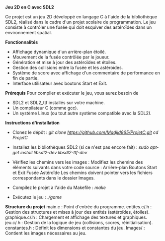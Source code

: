 **Jeu 2D en C avec SDL2**

Ce projet est un jeu 2D développé en langage C à l'aide de la bibliothèque SDL2, réalisé dans le cadre d'un projet scolaire de programmation. Le jeu consiste à contrôler une fusée qui doit esquiver des astéroïdes dans un environnement spatial.

**Fonctionnalités**
- Affichage dynamique d'un arrière-plan étoilé.
- Mouvement de la fusée contrôlée par le joueur.
- Génération et mise à jour des astéroïdes et étoiles.
- Gestion des collisions entre la fusée et les astéroïdes.
- Système de score avec affichage d'un commentaire de performance en fin de partie.
- Interface utilisateur avec boutons Start et Exit.

**Prérequis** 
Pour compiler et exécuter le jeu, vous aurez besoin de
- SDL2 et SDL2_ttf installés sur votre machine.
- Un compilateur C (comme gcc).
- Un système Linux (ou tout autre système compatible avec la SDL2).

**Instructions d'installation**
- Clonez le dépôt :
  _git clone https://github.com/Madjid865/ProjetC.git
  cd ProjetC_
- Installez les bibliothèques SDL2 (si ce n'est pas encore fait) :
  _sudo apt-get install libsdl2-dev libsdl2-ttf-dev_
- Vérifiez les chemins vers les images : Modifiez les chemins des éléments suivants dans votre code source :
  Arrière-plan
  Boutons Start et Exit
  Fusée
  Astéroïde
Les chemins doivent pointer vers les fichiers correspondants dans le dossier Images.

- Compilez le projet à l'aide du Makefile :
  _make_
- Exécutez le jeu :
  ._/game_
  
**Structure du projet**
main.c : Point d'entrée du programme.
entites.c/.h : Gestion des structures et mises à jour des entités (astéroïdes, étoiles).
graphique.c/.h : Chargement et affichage des textures et graphiques.
jeu.c/.h : Gestion de la logique de jeu (collisions, scores, réinitialisation).
constantes.h : Définit les dimensions et constantes du jeu.
Images/ : Contient les images nécessaires au jeu.
